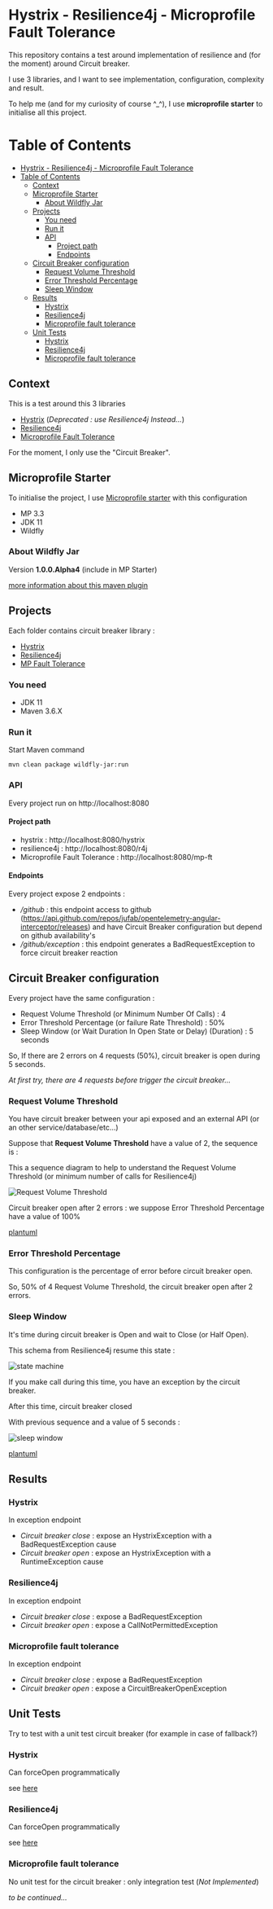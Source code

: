 # Hystrix - Resilience4j - Microprofile Fault Tolerance

This repository contains a test around implementation of resilience and (for the moment) around Circuit breaker.

I use 3 libraries, and I want to see implementation, configuration, complexity and result.

To help me (and for my curiosity of course ^_^), I use **microprofile starter** to initialise all this project.

Table of Contents
=================

   * [Hystrix - Resilience4j - Microprofile Fault Tolerance](#hystrix---resilience4j---microprofile-fault-tolerance)
   * [Table of Contents](#table-of-contents)
      * [Context](#context)
      * [Microprofile Starter](#microprofile-starter)
         * [About Wildfly Jar](#about-wildfly-jar)
      * [Projects](#projects)
         * [You need](#you-need)
         * [Run it](#run-it)
         * [API](#api)
            * [Project path](#project-path)
            * [Endpoints](#endpoints)
      * [Circuit Breaker configuration](#circuit-breaker-configuration)
         * [Request Volume Threshold](#request-volume-threshold)
         * [Error Threshold Percentage](#error-threshold-percentage)
         * [Sleep Window](#sleep-window)
      * [Results](#results)
         * [Hystrix](#hystrix)
         * [Resilience4j](#resilience4j)
         * [Microprofile fault tolerance](#microprofile-fault-tolerance)
      * [Unit Tests](#unit-tests)
         * [Hystrix](#hystrix-1)
         * [Resilience4j](#resilience4j-1)
         * [Microprofile fault tolerance](#microprofile-fault-tolerance-1)


## Context

This is a test around this 3 libraries

- [Hystrix](https://github.com/Netflix/Hystrix) (_Deprecated : use Resilience4j Instead..._)
- [Resilience4j](https://resilience4j.readme.io/)
- [Microprofile Fault Tolerance](https://download.eclipse.org/microprofile/microprofile-fault-tolerance-2.1/microprofile-fault-tolerance-spec.html)

For the moment, I only use the "Circuit Breaker".

## Microprofile Starter

To initialise the project, I use [Microprofile starter](https://start.microprofile.io/) with this configuration

- MP 3.3
- JDK 11
- Wildfly

### About Wildfly Jar

Version **1.0.0.Alpha4** (include in MP Starter)

[more information about this maven plugin](https://docs.wildfly.org/21/Bootable_Guide.html)

## Projects

Each folder contains circuit breaker library :

- [Hystrix](hystrix)
- [Resilience4j](resilience4j)
- [MP Fault Tolerance](mp-faulttolerance)

### You need

- JDK 11
- Maven 3.6.X

### Run it

Start Maven command

```shell
mvn clean package wildfly-jar:run
```

### API

Every project run on http://localhost:8080

#### Project path 

- hystrix : http://localhost:8080/hystrix
- resilience4j : http://localhost:8080/r4j
- Microprofile Fault Tolerance : http://localhost:8080/mp-ft 

#### Endpoints

Every project expose 2 endpoints :

- _/github_ : this endpoint access to github (https://api.github.com/repos/jufab/opentelemetry-angular-interceptor/releases) and have Circuit Breaker configuration but depend on github availability's
- _/github/exception_ : this endpoint generates a BadRequestException to force circuit breaker reaction  

## Circuit Breaker configuration

Every project have the same configuration : 

- Request Volume Threshold (or Minimum Number Of Calls) : 4
- Error Threshold Percentage (or failure Rate Threshold) : 50% 
- Sleep Window (or Wait Duration In Open State or Delay) (Duration) : 5 seconds

So, If there are 2 errors on 4 requests (50%), circuit breaker is open during 5 seconds.

_At first try, there are 4 requests before trigger the circuit breaker..._

### Request Volume Threshold

You have circuit breaker between your api exposed and an external API (or an other service/database/etc...)

Suppose that **Request Volume Threshold** have a value of 2, the sequence is : 

This a sequence diagram to help to understand the Request Volume Threshold (or minimum number of calls for Resilience4j)

![Request Volume Threshold](img/request-volume-threshold.png)

Circuit breaker open after 2 errors : we suppose Error Threshold Percentage have a value of 100%

[plantuml](http://www.plantuml.com/plantuml/umla/xP4_JyCm4CLtVufZWo6rwDW1jQ2AaGK6HjS-i4LYM-Tp__3fSQGwL0aLI6o8yLtUpqzvRvbO4UUk5HVEwpOR1CiSqq9AKhlPgsERDpaXwU0PFSzqwEGcQRjJz2vZ0Hkss66IdKgC98zA8-KMbJ-nDFKswsz2F2KaQ6xWEMHQHGSBk5y_WZmKsQZeXDBijegn6aGr5kREaSwERmdL6r91SOywCmxGo256G7dYWIsUveQYHy7L8WPlyrNsUgyniWjU64nCuJ20qzWflJ86raI1uFBwQW9yzZCAElUZrTsJVSFdiADlEiF_3FC_FuCFvHQsIACFYwfXStpB9GWHFQWNBeejmXomhodzgDIMK9d3XFccrphWRqjTeZUvQpy0)

### Error Threshold Percentage

This configuration is the percentage of error before circuit breaker open.

So, 50% of 4 Request Volume Threshold, the circuit breaker open after 2 errors.

### Sleep Window

It's time during circuit breaker is Open and wait to Close (or Half Open).

This schema from Resilience4j resume this state : 

![state machine](img/state_machine.jpg)

If you make call during this time, you have an exception by the circuit breaker. 

After this time, circuit breaker closed 

With previous sequence and a value of 5 seconds : 

![sleep window](img/sleep_window.png)
 
[plantuml](http://www.plantuml.com/plantuml/png/lP4_JyCm4CLtVufZWo69G6BfW5fGnSW20wDhFuX5OaVdS__mwN6bkchJ8bL2OdmlxvSxlvj6qIofxzILywPB5jIA377IDAnNzQUJDYrI19lW1Lvg4_fc4KsxqlpT31cif4MFsFGw2hZPAGDE7RG_Y5J5gxUUKcyHJDK3lOV4iy7HX9xdhzHiigpqu9GsufPQK0Ag13FpvDWa9uyC_GNEADOmIR27HWdbG_R24ZpwC2cQ5hj_kKXXW2Vz8Lb92xeZC0UEwXWzkyUiOsYx-PqvUl1yRJ282rvPHE6m6QzTebjiszU8EQb8rNLzJn4cU1kfqmBEpZztVLhJYxGud1ko7Wqk4RNFLkTcdpPMyXTTnrgQCmUcwzkRoqzJblphTQRmDlNT3m00)

## Results

### Hystrix

In exception endpoint

- _Circuit breaker close_ : expose an HystrixException with a BadRequestException cause
- _Circuit breaker open_ : expose an HystrixException with a RuntimeException cause

### Resilience4j

In exception endpoint

- _Circuit breaker close_ : expose a BadRequestException
- _Circuit breaker open_ : expose a CallNotPermittedException

### Microprofile fault tolerance

In exception endpoint

- _Circuit breaker close_ : expose a BadRequestException
- _Circuit breaker open_ : expose a CircuitBreakerOpenException


## Unit Tests

Try to test with a unit test circuit breaker (for example in case of fallback?)

### Hystrix

Can forceOpen programmatically

see [here](hystrix/src/test/java/fr/jufab/hystrixr4jlab/infrastructure/github/)

### Resilience4j

Can forceOpen programmatically

see [here](resilience4j/src/test/java/fr/jufab/hystrixr4jlab/infrastructure/github/)

### Microprofile fault tolerance

No unit test for the circuit breaker : only integration test (_Not Implemented_)


_to be continued..._


